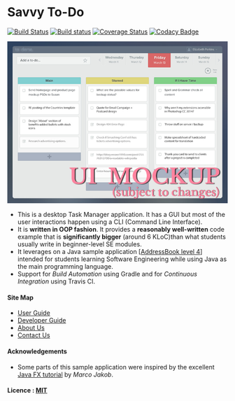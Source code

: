 # Savvy To-Do

[![Build Status](https://travis-ci.org/CS2103JAN2017-F12-B1/Main.svg?branch=master)](https://travis-ci.org/CS2103JAN2017-F12-B1/Main)
[![Build status](https://ci.appveyor.com/api/projects/status/3trsa89ro8uvhaah/branch/master?svg=true)](https://ci.appveyor.com/project/yeejfe/main)
[![Coverage Status](https://coveralls.io/repos/github/CS2103JAN2017-F12-B1/Main/badge.svg?branch=master)](https://coveralls.io/github/CS2103JAN2017-F12-B1/Main?branch=master)
[![Codacy Badge](https://api.codacy.com/project/badge/Grade/e4a7af777828437db063e09c823cc8e2)](https://www.codacy.com/app/CS2103JAN2017-F12/Main?utm_source=github.com&amp;utm_medium=referral&amp;utm_content=CS2103JAN2017-F12-B1/Main&amp;utm_campaign=Badge_Grade)

<img src="docs/images/Ui.png" width="600"><br>

* This is a desktop Task Manager application. It has a GUI but most of the user interactions happen using
  a CLI (Command Line Interface).
* It is **written in OOP fashion**. It provides a **reasonably well-written** code example that is
  **significantly bigger** (around 6 KLoC)than what students usually write in beginner-level SE modules.
* It leverages on a Java sample application [[AddressBook level 4](https://github.com/se-edu/addressbook-level4)] intended for students learning Software Engineering while using Java as the main programming language.
* Support for *Build Automation* using Gradle and for *Continuous Integration* using Travis CI.

#### Site Map
* [User Guide](docs/UserGuide.md)
* [Developer Guide](docs/DeveloperGuide.md)
* [About Us](docs/AboutUs.md)
* [Contact Us](docs/ContactUs.md)


#### Acknowledgements

* Some parts of this sample application were inspired by the excellent
  [Java FX tutorial](http://code.makery.ch/library/javafx-8-tutorial/) by *Marco Jakob*.


#### Licence : [MIT](LICENSE)
